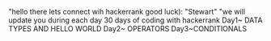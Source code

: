 "hello there lets connect wih hackerrank good luck): "Stewart"
"we will update you during each day 
30 days of coding with hackerrank
Day1~ DATA TYPES AND HELLO WORLD
Day2~ OPERATORS
Day3~CONDITIONALS 


